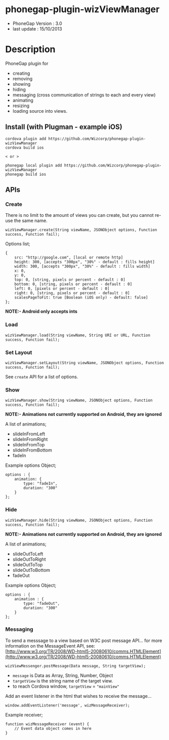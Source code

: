 # phonegap-plugin-wizViewManager 

- PhoneGap Version : 3.0
- last update : 15/10/2013

# Description

PhoneGap plugin for

- creating
- removing
- showing
- hiding
- messaging (cross communication of strings to each and every view)
- animating
- resizing
- loading source into views.

## Install (with Plugman - example iOS) 

	cordova plugin add https://github.com/Wizcorp/phonegap-plugin-wizViewManager
	cordova build ios
	
	< or >
	
	phonegap local plugin add https://github.com/Wizcorp/phonegap-plugin-wizViewManager
	phonegap build ios

## APIs

### Create

There is no limit to the amount of views you can create, but you cannot re-use the same name.

	wizViewManager.create(String viewName, JSONObject options, Function success, Function fail);

Options list;

	{
	    src: "http://google.com", [local or remote http]
	    height: 300, [accepts "300px", "30%" - default : fills height] 
	    width: 300, [accepts "300px", "30%" - default : fills width] 
	    x: 0,
	    y: 0, 
	    top: 0, [string, pixels or percent - default : 0]
	    bottom: 0, [string, pixels or percent - default : 0]
	    left: 0, [pixels or percent - default : 0]    
	    right: 0, [string, pixels or percent - default : 0]
	    scalesPageToFit: true [Boolean (iOS only) - default: false]
	};
	
**NOTE:- Android only accepts ints**

### Load

	wizViewManager.load(String viewName, String URI or URL, Function success, Function fail);
	
	
### Set Layout
	
	wizViewManager.setLayout(String viewName, JSONObject options, Function success, Function fail);

See `create` API for a list of options.

### Show

	wizViewManager.show(String viewName, JSONObject options, Function success, Function fail);

**NOTE:- Animations not currently supported on Android, they are ignored**

A list of animations;

- slideInFromLeft
- slideInFromRight
- slideInFromTop
- slideInFromBottom
- fadeIn

Example options Object;

	options : {
		animation: {
		   	type: "fadeIn", 
	    	duration: "300"
	    }
	};

### Hide

	wizViewManager.hide(String viewName, JSONObject options, Function success, Function fail);

**NOTE:- Animations not currently supported on Android, they are ignored**

A list of animations;

- slideOutToLeft
- slideOutToRight
- slideOutToTop
- slideOutToBottom
- fadeOut

Example options Object;

	options : {
		animation : {
    		type: "fadeOut",
    		duration: "300"
    	}
	}; 
	
### Messaging

To send a messsage to a view based on W3C post message API... for more information on the MessageEvent API, see: [http://www.w3.org/TR/2008/WD-html5-20080610/comms.HTMLElement](http://www.w3.org/TR/2008/WD-html5-20080610/comms.HTMLElement)

	wizViewMessenger.postMessage(Data message, String targetView);

- `message` is Data as Array, String, Number, Object
- `targetView` is the string name of the target view.
- to reach Cordova window, `targetView` = `"mainView"`

Add an event listener in the html that wishes to receive the message...

	window.addEventListener('message', wizMessageReceiver);

Example receiver;

	function wizMessageReceiver (event) {
	    // Event data object comes in here    
	}
